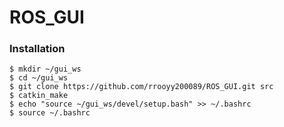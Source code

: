 # ROS_GUI

### Installation
```
$ mkdir ~/gui_ws
$ cd ~/gui_ws
$ git clone https://github.com/rrooyy200089/ROS_GUI.git src
$ catkin_make
$ echo "source ~/gui_ws/devel/setup.bash" >> ~/.bashrc
$ source ~/.bashrc
```
